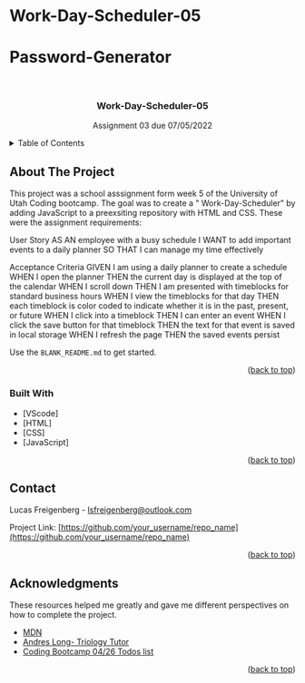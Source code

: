 # Work-Day-Scheduler-05
<!-- User Story
AS AN employee with a busy schedule
I WANT to add important events to a daily planner
SO THAT I can manage my time effectively
Acceptance Criteria
GIVEN I am using a daily planner to create a schedule
WHEN I open the planner
THEN the current day is displayed at the top of the calendar
WHEN I scroll down
THEN I am presented with timeblocks for standard business hours
WHEN I view the timeblocks for that day
THEN each timeblock is color coded to indicate whether it is in the past, present, or future
WHEN I click into a timeblock
THEN I can enter an event
WHEN I click the save button for that timeblock
THEN the text for that event is saved in local storage
WHEN I refresh the page
THEN the saved events persist -->

# Password-Generator
<div id="top"></div>
<!--
*** Thanks for checking out the Best-README-Template. If you have a suggestion
*** that would make this better, please fork the repo and create a pull request
*** or simply open an issue with the tag "enhancement".
*** Don't forget to give the project a star!
*** Thanks again! Now go create something AMAZING! :D
-->



<!-- PROJECT SHIELDS -->
<!--
*** I'm using markdown "reference style" links for readability.
*** Reference links are enclosed in brackets [ ] instead of parentheses ( ).
*** See the bottom of this document for the declaration of the reference variables
*** for contributors-url, forks-url, etc. This is an optional, concise syntax you may use.
*** https://www.markdownguide.org/basic-syntax/#reference-style-links
-->




<!-- PROJECT LOGO -->
<br />
<div align="center">

  <h3 align="center"> Work-Day-Scheduler-05</h3>

  <p align="center">
    Assignment 03 due 07/05/2022
  </p>
</div>



<!-- TABLE OF CONTENTS -->
<details>
  <summary>Table of Contents</summary>
  <ol>
    <li>
      <a href="#about-the-project">About The Project</a>
      <ul>
        <li><a href="#built-with">Built With</a></li>
      </ul>
    </li>  
    <li><a href="#contact">Contact</a></li>
    <li><a href="#acknowledgments">Acknowledgments</a></li>
  </ol>
</details>



<!-- ABOUT THE PROJECT -->
## About The Project


This project was a school asssignment form week 5 of the University of Utah Coding bootcamp.  The goal was to create a " Work-Day-Scheduler" by adding JavaScript to a preexsiting repository with HTML and CSS.  These were the assignment requirements:

User Story
AS AN employee with a busy schedule
I WANT to add important events to a daily planner
SO THAT I can manage my time effectively

Acceptance Criteria
GIVEN I am using a daily planner to create a schedule
WHEN I open the planner
THEN the current day is displayed at the top of the calendar
WHEN I scroll down
THEN I am presented with timeblocks for standard business hours
WHEN I view the timeblocks for that day
THEN each timeblock is color coded to indicate whether it is in the past, present, or future
WHEN I click into a timeblock
THEN I can enter an event
WHEN I click the save button for that timeblock
THEN the text for that event is saved in local storage
WHEN I refresh the page
THEN the saved events persist

Use the `BLANK_README.md` to get started.

<p align="right">(<a href="#top">back to top</a>)</p>



### Built With

* [VScode]
* [HTML]
* [CSS]
* [JavaScript]

<p align="right">(<a href="#top">back to top</a>)</p>


<!-- CONTACT -->
## Contact

Lucas Freigenberg - lsfreigenberg@outlook.com

Project Link: [https://github.com/your_username/repo_name](https://github.com/your_username/repo_name)

<p align="right">(<a href="#top">back to top</a>)</p>



<!-- ACKNOWLEDGMENTS -->
## Acknowledgments
These resources helped me greatly and gave me different perspectives on how to complete the project.

* [MDN](https://developer.mozilla.org/en-US/)
* [Andres Long- Triology Tutor]()
* [Coding Bootcamp 04/26 Todos list](http://127.0.0.1:5501/04-Web-APIs/01-Activities/26-Stu_Local-Storage-Todos/Solved/index.html) 



<p align="right">(<a href="#top">back to top</a>)</p>


